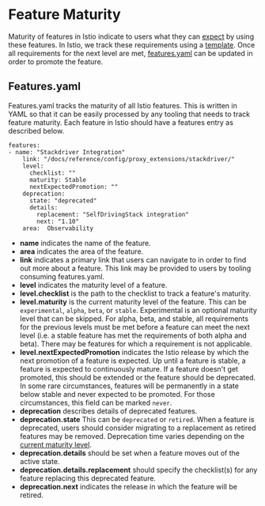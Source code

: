 # Feature Maturity

Maturity of features in Istio indicate to users what they can [expect](https://istio.io/latest/about/feature-stages/) by using these
features. In Istio, we track these requirements using a [template](features/feature_template.md). Once all
requirements for the next level are met, [features.yaml](features.yaml) can be updated in order to promote the feature.

## Features.yaml

Features.yaml tracks the maturity of all Istio features. This is written
in YAML so that it can be easily processed by any tooling that needs to
track feature maturity. Each feature in Istio should have a features
entry as described below.

```
features:
- name: "Stackdriver Integration"
    link: "/docs/reference/config/proxy_extensions/stackdriver/"
    level:
      checklist: ""
      maturity: Stable
      nextExpectedPromotion: ""
    deprecation:
      state: "deprecated"
      details:
        replacement: "SelfDrivingStack integration"
        next: "1.10"
    area:  Observability
```

* **name** indicates the name of the feature.
* **area** indicates the area of the feature.
* **link** indicates a primary link that users can navigate to in order to find out more about a feature. This link may be provided to users by tooling consuming features.yaml.
* **level** indicates the maturity level of a feature.
* **level.checklist** is the path to the checklist to track a feature's maturity.
* **level.maturity** is the current maturity level of the feature. This can be `experimental`, `alpha`, `beta`, or `stable`. Experimental is an optional maturity level that can be skipped. For alpha, beta, and stable, all requirements for the previous levels must be met before a feature can meet the next level (i.e. a stable feature has met the requirements of both alpha and beta). There may be features for which a requirement is not applicable.
* **level.nextExpectedPromotion** indicates the Istio release by which the next promotion of a feature is expected. Up until a feature is stable, a feature is expected to continuously mature. If a feature doesn't get promoted, this should be extended or the feature should be deprecated.  In some rare circumstances, features will be permanently in a state below stable and never expected to be promoted. For those circumstances, this field can be marked `never`.
* **deprecation** describes details of deprecated features. 
* **deprecation.state** This can be `deprecated` or `retired`. When a feature is deprecated, users should consider migrating to a replacement as retired features may be removed. Deprecation time varies depending on the [current maturity level](https://istio.io/latest/about/feature-stages/).
* **deprecation.details** should be set when a feature moves out of the active state.
* **deprecation.details.replacement** should specify the checklist(s) for any
	feature replacing this deprecated feature. 
* **deprecation.next** indicates the release in which the feature will be retired. 
